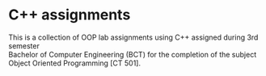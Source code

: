 # C++ assignments
This is a collection of OOP lab assignments using C++ assigned during 3rd semester<br>Bachelor of Computer Engineering (BCT) 
for the completion of the subject<br>Object Oriented Programming [CT 501].
